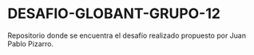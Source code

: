 # DESAFIO-GLOBANT-GRUPO-12
Repositorio donde se encuentra el desafío realizado propuesto por Juan Pablo Pizarro.
